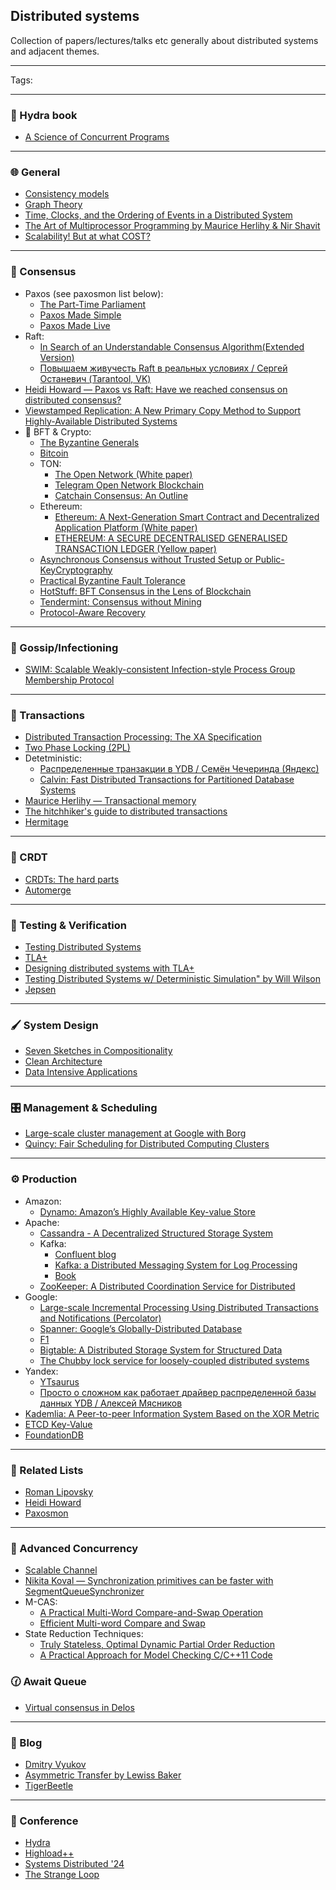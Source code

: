 ## Distributed systems
Collection of papers/lectures/talks etc generally about distributed systems and adjacent themes.
***
Tags:
***
### 🐲 Hydra book
+ [A Science of Concurrent Programs](https://lamport.azurewebsites.net/tla/science.pdf)
***
### 🌐 General
+ [Consistency models](https://jepsen.io/consistency)
+ [Graph Theory](https://logic.pdmi.ras.ru/~dvk/graphs_dk.pdf)
+ [Time, Clocks, and the Ordering of Events in a Distributed System](https://lamport.azurewebsites.net/pubs/time-clocks.pdf)
+ [The Art of Multiprocessor Programming by Maurice Herlihy & Nir Shavit](https://github.com/amilajack/reading/blob/master/Computer_Science/The%20Art%20of%20Multiprocessor%20Programming.pdf)
+ [Scalability! But at what COST?](https://www.usenix.org/system/files/conference/hotos15/hotos15-paper-mcsherry.pdf)
***
### 🤝 Consensus
+ Paxos (see paxosmon list below):
  + [The Part-Time Parliament](https://lamport.azurewebsites.net/pubs/lamport-paxos.pdf)
  + [Paxos Made Simple](https://lamport.azurewebsites.net/pubs/paxos-simple.pdf)
  + [Paxos Made Live](https://www.cs.utexas.edu/users/lorenzo/corsi/cs380d/papers/paper2-1.pdf)
+ Raft:
  + [In Search of an Understandable Consensus Algorithm(Extended Version)](https://raft.github.io/raft.pdf)
  + [Повышаем живучесть Raft в реальных условиях / Сергей Останевич (Tarantool, VK)](https://youtu.be/GxvFdTqs3-I?si=blSsA5Lb-uXF1EYK)
+ [Heidi Howard — Paxos vs Raft: Have we reached consensus on distributed consensus?](https://youtu.be/0K6kt39wyH0?si=KyWtwr-w3g7vqG69)
+ [Viewstamped Replication: A New Primary Copy Method to Support Highly-Available Distributed Systems](https://pmg.csail.mit.edu/papers/vr.pdf)
+ 💸 BFT & Crypto:
  + [The Byzantine Generals](https://lamport.azurewebsites.net/pubs/the-byz-generals.pdf)
  + [Bitcoin](https://bitcoin.org/bitcoin.pdf)
  + TON:
    + [The Open Network (White paper)](https://docs.ton.org/ton.pdf)
    + [Telegram Open Network Blockchain](https://docs.ton.org/tblkch.pdf)
    + [Catchain Consensus: An Outline](https://docs.ton.org/catchain.pdf)
  + Ethereum:
    + [Ethereum: A Next-Generation Smart Contract and Decentralized Application Platform (White paper)](https://ethereum.org/content/whitepaper/whitepaper-pdf/Ethereum_Whitepaper_-_Buterin_2014.pdf)
    + [ETHEREUM: A SECURE DECENTRALISED GENERALISED TRANSACTION LEDGER (Yellow paper)](https://ethereum.github.io/yellowpaper/paper.pdf)
  + [Asynchronous Consensus without Trusted Setup or Public-KeyCryptography](https://eprint.iacr.org/2024/677.pdf)
  + [Practical Byzantine Fault Tolerance](https://pmg.csail.mit.edu/papers/osdi99.pdf)
  + [HotStuff: BFT Consensus in the Lens of Blockchain](https://arxiv.org/pdf/1803.05069)
  + [Tendermint: Consensus without Mining](https://tendermint.com/static/docs/tendermint.pdf)
  + [Protocol-Aware Recovery](https://www.usenix.org/system/files/conference/fast18/fast18-alagappan.pdf)
***
### 🤫 Gossip/Infectioning
+ [SWIM: Scalable Weakly-consistent Infection-style Process Group Membership Protocol](https://www.cs.cornell.edu/projects/Quicksilver/public_pdfs/SWIM.pdf)
***
### 💯 Transactions
+ [Distributed Transaction Processing: The XA Specification](https://pubs.opengroup.org/onlinepubs/009680699/toc.pdf)
+ [Two Phase Locking (2PL)](https://www.microsoft.com/en-us/research/wp-content/uploads/2016/05/chapter3.pdf)
+ Detetministic:
  + [Распределенные транзакции в YDB / Семён Чечеринда (Яндекс)](https://youtu.be/8AR1u5OZIm8?si=PFz6sznlm2lLj_xc)
  + [Calvin: Fast Distributed Transactions for Partitioned Database Systems](https://cs.yale.edu/homes/thomson/publications/calvin-sigmod12.pdf)
+ [Maurice Herlihy — Transactional memory](https://youtu.be/EGlcl1rGj1E?si=gqhJJekdXqux0rwy)
+ [The hitchhiker's guide to distributed transactions](https://youtu.be/sD5L5Utlq5g?si=GHlKolJ-ve8LH5rk)
+ [Hermitage](https://github.com/ept/hermitage)
***
### 👥 CRDT
+ [CRDTs: The hard parts](https://youtu.be/PMVBuMK_pJY?si=SJGG6rrkz_rRFLVV)
+ [Automerge](https://github.com/automerge/automerge-classic)
***
### 🔬 Testing & Verification
+ [Testing Distributed Systems](https://asatarin.github.io/testing-distributed-systems/)
+ [TLA+](https://lamport.azurewebsites.net/tla/tla.html)
+ [Designing distributed systems with TLA+](https://youtu.be/2PIgZ6hd-6I?si=xXzjjl1-VrJvfU06)
+ [Testing Distributed Systems w/ Deterministic Simulation" by Will Wilson](https://youtu.be/4fFDFbi3toc?si=VT3fsqLI2XSOPfu6)
+ [Jepsen](https://jepsen.io/)
***
### 🖌️ System Design
+ [Seven Sketches in Compositionality](https://arxiv.org/pdf/1803.05316)
+ [Clean Architecture](https://github.com/GunterMueller/Books-3/blob/master/Clean%20Architecture%20A%20Craftsman%20Guide%20to%20Software%20Structure%20and%20Design.pdf)
+ [Data Intensive Applications](https://github.com/lafengnan/ebooks-1/blob/master/Designing%20Data%20Intensive%20Applications.pdf)
***
### 🎛️ Management & Scheduling
+ [Large-scale cluster management at Google with Borg](https://static.googleusercontent.com/media/research.google.com/en//pubs/archive/43438.pdf)
+ [Quincy: Fair Scheduling for Distributed Computing Clusters](https://www.sigops.org/s/conferences/sosp/2009/papers/isard-sosp09.pdf)
***
### ⚙️ Production
+ Amazon:
  + [Dynamo: Amazon’s Highly Available Key-value Store](https://www.allthingsdistributed.com/files/amazon-dynamo-sosp2007.pdf)
+ Apache:
  + [Cassandra - A Decentralized Structured Storage System](https://www.cs.cornell.edu/projects/ladis2009/papers/lakshman-ladis2009.pdf)
  + Kafka:
      + [Confluent blog](https://www.confluent.io/blog/)
      + [Kafka: a Distributed Messaging System for Log Processing](https://notes.stephenholiday.com/Kafka.pdf)
      + [Book](https://book.huihoo.com/pdf/confluent-kafka-definitive-guide-complete.pdf)
  + [ZooKeeper: A Distributed Coordination Service for Distributed](https://zookeeper.apache.org/doc/r3.2.2/zookeeperOver.pdf)
+ Google:
  + [Large-scale Incremental Processing Using Distributed Transactions and Notifications (Percolator)](https://storage.googleapis.com/gweb-research2023-media/pubtools/pdf/36726.pdf)
  + [Spanner: Google’s Globally-Distributed Database](https://research.google.com/archive/spanner-osdi2012.pdf)
  + [F1](https://static.googleusercontent.com/media/research.google.com/en//pubs/archive/41344.pdf)
  + [Bigtable: A Distributed Storage System for Structured Data](https://storage.googleapis.com/gweb-research2023-media/pubtools/pdf/68a74a85e1662fe02ff3967497f31fda7f32225c.pdf)
  + [The Chubby lock service for loosely-coupled distributed systems](https://research.google.com/archive/chubby-osdi06.pdf)
+ Yandex:
  + [YTsaurus](https://ytsaurus.tech/docs/en/)
  + [Просто о сложном как работает драйвер распределенной базы данных YDB / Алексей Мясников](https://youtu.be/bbdk2UGkWR8?si=63REowfjWR9gqqaP)
+ [Kademlia: A Peer-to-peer Information System Based on the XOR Metric](https://pdos.csail.mit.edu/~petar/papers/maymounkov-kademlia-lncs.pdf)
+ [ETCD Key-Value](https://etcd.io/)
+ [FoundationDB](https://www.foundationdb.org/files/fdb-paper.pdf)
***
### 📜 Related Lists
+ [Roman Lipovsky](https://gitlab.com/Lipovsky/awesome-distsys)
+ [Heidi Howard](https://github.com/heidihoward/distributed-consensus-reading-list)
+ [Paxosmon](https://vadosware.io/post/paxosmon-gotta-concensus-them-all/)
***
### 🔱 Advanced Concurrency
+ [Scalable Channel](https://arxiv.org/pdf/2211.04986)
+ [Nikita Koval — Synchronization primitives can be faster with SegmentQueueSynchronizer](https://youtu.be/2uxsNJ0TdIM?si=6V3TPxjHoXJlRXW6)
+ M-CAS:
    + [A Practical Multi-Word Compare-and-Swap Operation](https://www.cl.cam.ac.uk/research/srg/netos/papers/2002-casn.pdf)
    + [Efficient Multi-word Compare and Swap](https://arxiv.org/pdf/2008.02527)
+ State Reduction Techniques:
    + [Truly Stateless, Optimal Dynamic Partial Order Reduction](https://plv.mpi-sws.org/genmc/popl2022-trust.pdf)
    + [A Practical Approach for Model Checking C/C++11 Code](http://plrg.eecs.uci.edu/publications/toplas16.pdf)
### 🕜 Await Queue
+ [Virtual consensus in Delos](https://research.facebook.com/file/534538337798875/Virtual-Consensus-in-Delos.pdf)

***
### 📰 Blog
+ [Dmitry Vyukov](https://www.1024cores.net/)
+ [Asymmetric Transfer by Lewiss Baker](https://lewissbaker.github.io/)
+ [TigerBeetle](https://tigerbeetle.com/blog)
***
### 🌟 Conference
+ [Hydra](https://hydraconf.com/)
+ [Highload++](https://highload.ru/)
+ [Systems Distributed '24](https://systemsdistributed.com/)
+ [The Strange Loop](https://www.thestrangeloop.com/index.html)
